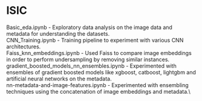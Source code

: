 # ISIC
Basic_eda.ipynb - Exploratory data analysis on the image data and metadata for understanding the datasets.\
CNN_Training.ipynb - Training pipeline to experiment with various CNN architectures.\
Faiss_knn_embeddings.ipynb - Used Faiss to compare image embeddings in order to perform undersampling by removing similar instances.\
gradient_boosted_models_nn_ensembles.ipynb - Experimented with ensembles of gradient boosted models like xgboost, catboost, lightgbm and artificial neural networks on the metadata.\
nn-metadata-and-image-features.ipynb - Experimented with ensembling techniques using the concatenation of image embeddings and metadata.\
